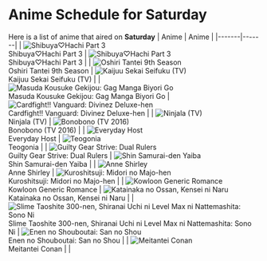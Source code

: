 # Anime Schedule for Saturday
Here is a list of anime that aired on **Saturday** 
| Anime | Anime |
|-------|-------|
| ![Shibuya♡Hachi Part 3](https://cdn.myanimelist.net/images/anime/1804/148377.webp)<br>Shibuya♡Hachi Part 3 | ![Shibuya♡Hachi Part 3](https://cdn.myanimelist.net/images/anime/1804/148377.webp)<br>Shibuya♡Hachi Part 3 |
| ![Oshiri Tantei 9th Season](https://cdn.myanimelist.net/images/anime/1934/142516.webp)<br>Oshiri Tantei 9th Season | ![Kaijuu Sekai Seifuku (TV)](https://cdn.myanimelist.net/images/anime/1699/148350.webp)<br>Kaijuu Sekai Seifuku (TV) |
| ![Masuda Kousuke Gekijou: Gag Manga Biyori Go](https://cdn.myanimelist.net/images/anime/1957/146803.webp)<br>Masuda Kousuke Gekijou: Gag Manga Biyori Go | ![Cardfight!! Vanguard: Divinez Deluxe-hen](https://cdn.myanimelist.net/images/anime/1022/146945.webp)<br>Cardfight!! Vanguard: Divinez Deluxe-hen |
| ![Ninjala (TV)](https://cdn.myanimelist.net/images/anime/1552/119871.webp)<br>Ninjala (TV) | ![Bonobono (TV 2016)](https://cdn.myanimelist.net/images/anime/13/77617.webp)<br>Bonobono (TV 2016) |
| ![Everyday Host](https://cdn.myanimelist.net/images/anime/1634/146982.webp)<br>Everyday Host | ![Teogonia](https://cdn.myanimelist.net/images/anime/1066/148358.webp)<br>Teogonia |
| ![Guilty Gear Strive: Dual Rulers](https://cdn.myanimelist.net/images/anime/1199/147623.webp)<br>Guilty Gear Strive: Dual Rulers | ![Shin Samurai-den Yaiba](https://cdn.myanimelist.net/images/anime/1073/149267.webp)<br>Shin Samurai-den Yaiba |
| ![Anne Shirley](https://cdn.myanimelist.net/images/anime/1674/147871.webp)<br>Anne Shirley | ![Kuroshitsuji: Midori no Majo-hen](https://cdn.myanimelist.net/images/anime/1517/148292.webp)<br>Kuroshitsuji: Midori no Majo-hen |
| ![Kowloon Generic Romance](https://cdn.myanimelist.net/images/anime/1097/148302.webp)<br>Kowloon Generic Romance | ![Katainaka no Ossan, Kensei ni Naru](https://cdn.myanimelist.net/images/anime/1069/148148.webp)<br>Katainaka no Ossan, Kensei ni Naru |
| ![Slime Taoshite 300-nen, Shiranai Uchi ni Level Max ni Nattemashita: Sono Ni](https://cdn.myanimelist.net/images/anime/1074/147339.webp)<br>Slime Taoshite 300-nen, Shiranai Uchi ni Level Max ni Nattemashita: Sono Ni | ![Enen no Shouboutai: San no Shou](https://cdn.myanimelist.net/images/anime/1527/146836.webp)<br>Enen no Shouboutai: San no Shou |
| ![Meitantei Conan](https://cdn.myanimelist.net/images/anime/7/75199.webp)<br>Meitantei Conan |  |
